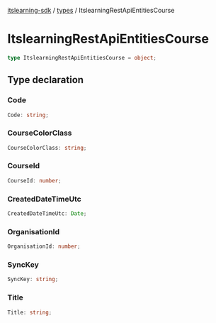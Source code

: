 [itslearning-sdk](../../modules.md) / [types](../index.md) / ItslearningRestApiEntitiesCourse

# ItslearningRestApiEntitiesCourse

```ts
type ItslearningRestApiEntitiesCourse = object;
```

## Type declaration

### Code

```ts
Code: string;
```

### CourseColorClass

```ts
CourseColorClass: string;
```

### CourseId

```ts
CourseId: number;
```

### CreatedDateTimeUtc

```ts
CreatedDateTimeUtc: Date;
```

### OrganisationId

```ts
OrganisationId: number;
```

### SyncKey

```ts
SyncKey: string;
```

### Title

```ts
Title: string;
```
